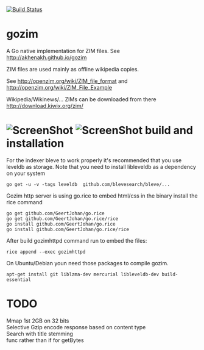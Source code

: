 [![Build Status](https://travis-ci.org/akhenakh/gozim.svg?branch=master)](https://travis-ci.org/akhenakh/gozim)

gozim
=====

A Go native implementation for ZIM files. See http://akhenakh.github.io/gozim  

ZIM files are used mainly as offline wikipedia copies.

See http://openzim.org/wiki/ZIM_file_format and http://openzim.org/wiki/ZIM_File_Example

Wikipedia/Wikinews/... ZIMs can be downloaded from there http://download.kiwix.org/zim/

![ScreenShot](/shots/browse.jpg)
![ScreenShot](/shots/search.jpg)
build and installation
======================
For the indexer bleve to work properly it's recommended that you use leveldb as storage.
Note that you need to install libleveldb as a dependency on your system
```
go get -u -v -tags leveldb  github.com/blevesearch/bleve/...
```

Gozim http server is using go.rice to embed html/css in the binary install the rice command
```
go get github.com/GeertJohan/go.rice
go get github.com/GeertJohan/go.rice/rice
go install github.com/GeertJohan/go.rice
go install github.com/GeertJohan/go.rice/rice
```

After build gozimhttpd command run to embed the files:
```
rice append --exec gozimhttpd
```

On Ubuntu/Debian youn need those packages to compile gozim.
```
apt-get install git liblzma-dev mercurial libleveldb-dev build-essential
```


TODO
====
Mmap 1st 2GB on 32 bits  
Selective Gzip encode response based on content type  
Search with title stemming  
func rather than if for getBytes  
